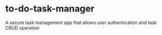 # to-do-task-manager
A secure task management app that allows user authentication and task CRUD operation

